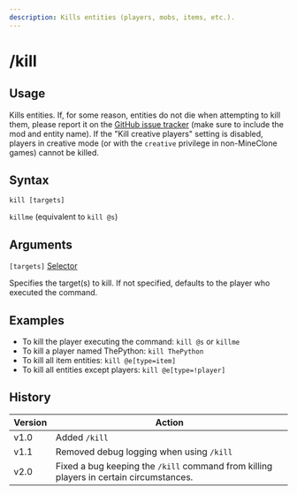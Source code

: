 ```yaml
---
description: Kills entities (players, mobs, items, etc.).
---
```


# /kill

## Usage

Kills entities. If, for some reason, entities do not die when attempting to kill them, please report it on the [GitHub issue tracker](https://github.com/ThePython10110/better\_command\_blocks/issues) (make sure to include the mod and entity name). If the "Kill creative players" setting is disabled, players in creative mode (or with the `creative` privilege in non-MineClone games) cannot be killed.

## Syntax

`kill [targets]`

`killme` (equivalent to `kill @s`)

## Arguments

`[targets]` [Selector](../target-selectors.md)

Specifies the target(s) to kill. If not specified, defaults to the player who executed the command.

## Examples

* To kill the player executing the command: `kill @s` or `killme`
* To kill a player named ThePython: `kill ThePython`
* To kill all item entities: `kill @e[type=item]`
* To kill all entities except players: `kill @e[type=!player]`

## History

| Version | Action                                                                                 |
| ------- | -------------------------------------------------------------------------------------- |
| v1.0    | Added `/kill`                                                                          |
| v1.1    | Removed debug logging when using `/kill`                                               |
| v2.0    | Fixed a bug keeping the `/kill` command from killing players in certain circumstances. |
